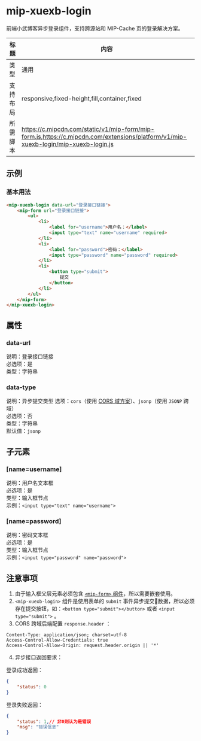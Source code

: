 # mip-xuexb-login

前端小武博客异步登录组件，支持跨源站和 MIP-Cache 页的登录解决方案。

标题|内容
----|----
类型|通用
支持布局|responsive,fixed-height,fill,container,fixed
所需脚本|https://c.mipcdn.com/static/v1/mip-form/mip-form.js,https://c.mipcdn.com/extensions/platform/v1/mip-xuexb-login/mip-xuexb-login.js

## 示例

### 基本用法
```html
<mip-xuexb-login data-url="登录接口链接">
    <mip-form url="登录接口链接">
        <ul>
            <li>
                <label for="username">用户名：</label>
                <input type="text" name="username" required>
            </li>
            <li>
                <label for="password">密码：</label>
                <input type="password" name="password" required>
            </li>
            <li>
                <button type="submit">
                    提交
                </button>
            </li>
        </ul>
    </mip-form>
</mip-xuexb-login>
```

## 属性

### data-url

说明：登录接口链接  
必选项：是  
类型：字符串  

### data-type

说明：异步提交类型
选项：`cors`（使用 [CORS 域方案](https://developer.mozilla.org/zh-CN/docs/Web/HTTP/Access_control_CORS)）、`jsonp`（使用 `JSONP` 跨域）  
必选项：否  
类型：字符串  
默认值：`jsonp`

## 子元素

### [name=username]

说明：用户名文本框  
必选项：是  
类型：输入框节点  
示例：`<input type="text" name="username">`

### [name=password]

说明：密码文本框  
必选项：是  
类型：输入框节点  
示例：`<input type="password" name="password">`

## 注意事项

1. 由于输入框父层元素必须包含 [`<mip-form>` 组件](https://www.mipengine.org/examples/mip-extensions/mip-form.html)，所以需要嵌套使用。
2. `<mip-xuexb-login>` 组件是使用表单的 `submit` 事件异步提交数据，所以必须存在提交按钮，如：`<button type="submit"></button>` 或者 `<input type="submit">` 。
3. CORS 跨域后端配置 `response.header` ：
```
Content-Type: application/json; charset=utf-8
Access-Control-Allow-Credentials: true
Access-Control-Allow-Origin: request.header.origin || '*'
```
4. 异步接口返回要求：

登录成功返回：
```json
{
    "status": 0
}
```

登录失败返回：
```json
{
    "status": 1,// 非0则认为是错误
    "msg": "错误信息"
}
```

